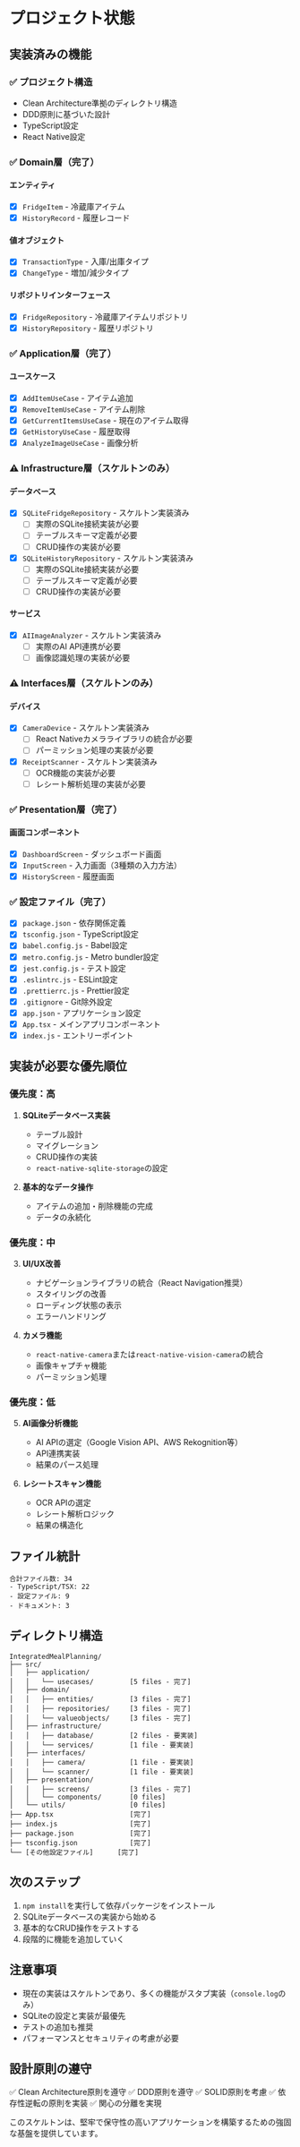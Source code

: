 # プロジェクト状態

## 実装済みの機能

### ✅ プロジェクト構造
- Clean Architecture準拠のディレクトリ構造
- DDD原則に基づいた設計
- TypeScript設定
- React Native設定

### ✅ Domain層（完了）

#### エンティティ
- [x] `FridgeItem` - 冷蔵庫アイテム
- [x] `HistoryRecord` - 履歴レコード

#### 値オブジェクト
- [x] `TransactionType` - 入庫/出庫タイプ
- [x] `ChangeType` - 増加/減少タイプ

#### リポジトリインターフェース
- [x] `FridgeRepository` - 冷蔵庫アイテムリポジトリ
- [x] `HistoryRepository` - 履歴リポジトリ

### ✅ Application層（完了）

#### ユースケース
- [x] `AddItemUseCase` - アイテム追加
- [x] `RemoveItemUseCase` - アイテム削除
- [x] `GetCurrentItemsUseCase` - 現在のアイテム取得
- [x] `GetHistoryUseCase` - 履歴取得
- [x] `AnalyzeImageUseCase` - 画像分析

### ⚠️ Infrastructure層（スケルトンのみ）

#### データベース
- [x] `SQLiteFridgeRepository` - スケルトン実装済み
  - [ ] 実際のSQLite接続実装が必要
  - [ ] テーブルスキーマ定義が必要
  - [ ] CRUD操作の実装が必要

- [x] `SQLiteHistoryRepository` - スケルトン実装済み
  - [ ] 実際のSQLite接続実装が必要
  - [ ] テーブルスキーマ定義が必要
  - [ ] CRUD操作の実装が必要

#### サービス
- [x] `AIImageAnalyzer` - スケルトン実装済み
  - [ ] 実際のAI API連携が必要
  - [ ] 画像認識処理の実装が必要

### ⚠️ Interfaces層（スケルトンのみ）

#### デバイス
- [x] `CameraDevice` - スケルトン実装済み
  - [ ] React Nativeカメラライブラリの統合が必要
  - [ ] パーミッション処理の実装が必要

- [x] `ReceiptScanner` - スケルトン実装済み
  - [ ] OCR機能の実装が必要
  - [ ] レシート解析処理の実装が必要

### ✅ Presentation層（完了）

#### 画面コンポーネント
- [x] `DashboardScreen` - ダッシュボード画面
- [x] `InputScreen` - 入力画面（3種類の入力方法）
- [x] `HistoryScreen` - 履歴画面

### ✅ 設定ファイル（完了）
- [x] `package.json` - 依存関係定義
- [x] `tsconfig.json` - TypeScript設定
- [x] `babel.config.js` - Babel設定
- [x] `metro.config.js` - Metro bundler設定
- [x] `jest.config.js` - テスト設定
- [x] `.eslintrc.js` - ESLint設定
- [x] `.prettierrc.js` - Prettier設定
- [x] `.gitignore` - Git除外設定
- [x] `app.json` - アプリケーション設定
- [x] `App.tsx` - メインアプリコンポーネント
- [x] `index.js` - エントリーポイント

## 実装が必要な優先順位

### 優先度：高

1. **SQLiteデータベース実装**
   - テーブル設計
   - マイグレーション
   - CRUD操作の実装
   - `react-native-sqlite-storage`の設定

2. **基本的なデータ操作**
   - アイテムの追加・削除機能の完成
   - データの永続化

### 優先度：中

3. **UI/UX改善**
   - ナビゲーションライブラリの統合（React Navigation推奨）
   - スタイリングの改善
   - ローディング状態の表示
   - エラーハンドリング

4. **カメラ機能**
   - `react-native-camera`または`react-native-vision-camera`の統合
   - 画像キャプチャ機能
   - パーミッション処理

### 優先度：低

5. **AI画像分析機能**
   - AI APIの選定（Google Vision API、AWS Rekognition等）
   - API連携実装
   - 結果のパース処理

6. **レシートスキャン機能**
   - OCR APIの選定
   - レシート解析ロジック
   - 結果の構造化

## ファイル統計

```
合計ファイル数: 34
- TypeScript/TSX: 22
- 設定ファイル: 9
- ドキュメント: 3
```

## ディレクトリ構造

```
IntegratedMealPlanning/
├── src/
│   ├── application/
│   │   └── usecases/         [5 files - 完了]
│   ├── domain/
│   │   ├── entities/         [3 files - 完了]
│   │   ├── repositories/     [3 files - 完了]
│   │   └── valueobjects/     [3 files - 完了]
│   ├── infrastructure/
│   │   ├── database/         [2 files - 要実装]
│   │   └── services/         [1 file - 要実装]
│   ├── interfaces/
│   │   ├── camera/           [1 file - 要実装]
│   │   └── scanner/          [1 file - 要実装]
│   ├── presentation/
│   │   ├── screens/          [3 files - 完了]
│   │   └── components/       [0 files]
│   └── utils/                [0 files]
├── App.tsx                   [完了]
├── index.js                  [完了]
├── package.json              [完了]
├── tsconfig.json             [完了]
└── [その他設定ファイル]      [完了]
```

## 次のステップ

1. `npm install`を実行して依存パッケージをインストール
2. SQLiteデータベースの実装から始める
3. 基本的なCRUD操作をテストする
4. 段階的に機能を追加していく

## 注意事項

- 現在の実装はスケルトンであり、多くの機能がスタブ実装（`console.log`のみ）
- SQLiteの設定と実装が最優先
- テストの追加も推奨
- パフォーマンスとセキュリティの考慮が必要

## 設計原則の遵守

✅ Clean Architecture原則を遵守
✅ DDD原則を遵守
✅ SOLID原則を考慮
✅ 依存性逆転の原則を実装
✅ 関心の分離を実現

このスケルトンは、堅牢で保守性の高いアプリケーションを構築するための強固な基盤を提供しています。
